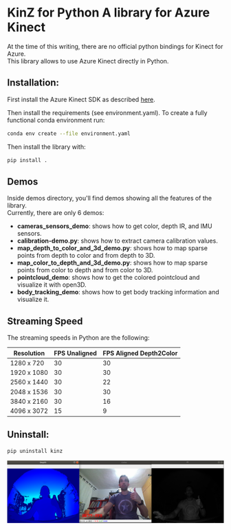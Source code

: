 # KinZ for Python A library for Azure Kinect
At the time of this writing, there are no official python bindings for Kinect for Azure.  
This library allows to use Azure Kinect directly in Python.


## Installation:
First install the Azure Kinect SDK as described [here](https://github.com/microsoft/Azure-Kinect-Sensor-SDK/blob/develop/docs/usage.md).

Then install the requirements (see environment.yaml).
To create a fully functional conda environment run:
```sh
conda env create --file environment.yaml
```

Then install the library with:
```sh
pip install .
```

## Demos
Inside demos directory, you'll find demos showing all the features of the library.  
Currently, there are only 6 demos:
- **cameras_sensors_demo**: shows how to get color, depth IR, and IMU sensors.
- **calibration-demo.py**: shows how to extract camera calibration values.
- **map_depth_to_color_and_3d_demo.py**: shows how to map sparse points from depth to color and from depth to 3D.
- **map_color_to_depth_and_3d_demo.py**: shows how to map sparse points from color to depth and from color to 3D.
- **pointcloud_demo**: shows how to get the colored pointcloud and visualize it with open3D.
- **body_tracking_demo**: shows how to get body tracking information and visualize it.

## Streaming Speed
The streaming speeds in Python are the following:

| Resolution | FPS Unaligned | FPS Aligned Depth2Color |  
|------------|---------------|-------------------------|  
| 1280 x 720   | 30            | 30                      |  
| 1920 x 1080  | 30            | 30                      |  
| 2560 x 1440  | 30            | 22                      |  
| 2048 x 1536  | 30            | 30                      |  
| 3840 x 2160  | 30            | 16                      |  
| 4096 x 3072  | 15            | 9                       |  


## Uninstall:
```sh
pip uninstall kinz
```

![RGB, Depth, and Infrared](/demos/demo.png "Video Demo")